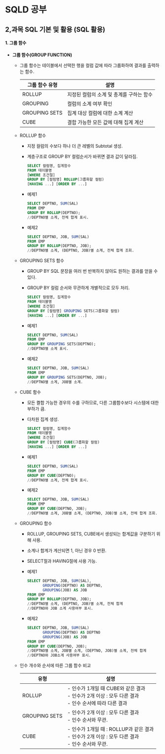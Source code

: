 # SQLD 공부

## 2,과목 SQL 기본 및 활용 (SQL 활용)

#### 1.  그룹 함수

+ **그룹 함수(GROUP FUNCTION)**
  
  + 그룹 함수는 테이블에서 선택한 행을 컬럼 값에 따라 그룹화하여 결과를 출력하는 함수.
    
    | 그룹 함수 유형      | 설명                      |
    | ------------- | ----------------------- |
    | ROLLUP        | 지정된 컬럼의 소계 및 총계를 구하는 함수 |
    | GROUPING      | 컬럼의 소계 여부 확인            |
    | GROUPING SETS | 집계 대상 컬럼에 대한 소계 계산      |
    | CUBE          | 결합 가능한 모든 값에 대해 집계 계산   |
    
    
  
  + ROLLUP 함수
    
    + 지정 컬럼의 수보다 하나 더 큰 레벨의 Subtotal 생성.
    
    + 계층구조로 GROUP BY 컬럼순서가 바뀌면 결과 값이 달라짐.
      
      ```sql
      SELECT 컬럼명, 집계함수
      FROM 테이블명
      [WHERE 조건절]
      GROUP BY [컬럼명] ROLLUP(그룹화할 컬럼)
      [HAVING ...] [ORDER BY ...]
      
      ```
      
      
    
    + 예제1
      
      ```sql
      SELECT DEPTNO, SUM(SAL)
      FROM EMP
      GROUP BY ROLLUP(DEPTNO);
      //DEPTNO별 소계, 전체 합계 표시.
      ```
    
    + 예제2
      
      ```sql
      SELECT DEPTNO, JOB, SUM(SAL)
      FROM EMP
      GROUP BY ROLLUP(DEPTNO, JOB);
      //DEPTNO별 소계, (DEPTNO, JOB)별 소계, 전체 합계 조회.
      ```
    
    
  
  + GROUPING SETS 함수
    
    + GROUP BY SQL 문장을 여러 번 반복하지 않아도 원하는 결과를 얻을 수 있다.
    
    + GROUP BY 컬럼 순서와 무관하게 개별적으로 모두 처리.
      
      ```sql
      SELECT 컬럼명, 집계함수
      FROM 테이블명
      [WHERE 조건절]
      GROUP BY [컬럼명] GROUPING SETS(그룹화할 컬럼)
      [HAVING ...] [ORDER BY ...]
      
      ```
      
      
    
    + 예제1
      
      ```sql
      SELECT DEPTNO, SUM(SAL)
      FROM EMP
      GROUP BY GROUPING SETS(DEPTNO);
      //DEPTNO별 소계 표시.
      ```
    
    + 예제2
      
      ```sql
      SELECT DEPTNO, JOB, SUM(SAL)
      FROM EMP
      GROUP BY GROUPING SETS(DEPTNO, JOB);
      //DEPTNO별 소계, JOB별 소계.
      ```
    
    
  
  + CUBE 함수
    
    + 모든 켤합 가능한 경우의 수를 구하므로, 다른 그룹함수보다 시스템에 대한 부하가 큼.
    
    + 다차원 집계 생성.
      
      ```sql
      SELECT 컬럼명, 집계함수
      FROM 테이블명
      [WHERE 조건절]
      GROUP BY [컬럼명] CUBE(그룹화할 컬럼)
      [HAVING ...] [ORDER BY ...]
      ```
    
    + 예제1
      
      ```sql
      SELECT DEPTNO, SUM(SAL)
      FROM EMP
      GROUP BY CUBE(DEPTNO);
      //DEPTNO별 소계, 전체 합계 표시.
      ```
    
    + 예제2
      
      ```sql
      SELECT DEPTNO, JOB, SUM(SAL)
      FROM EMP
      GROUP BY CUBE(DEPTNO, JOB);
      //DEPTNO별 소계, JOB별 소계, (DEPTNO, JOB)별 소계, 전체 합계 조회.
      ```
    
    
  
  + GROUPING 함수
    
    + ROLLUP, GROUPING SETS, CUBE에서 생성되는 합계값을 구분하기 위해 사용.
    
    + 소계나 합계가 계산되면 1, 아닌 경우 0 반환.
    
    + SELECT절과 HAVING절에 사용 가능.
    
    + 예제1
      
      ```sql
      SELECT DEPTNO, JOB, SUM(SAL), 
             GROUPING(DEPTNO) AS DEPTNO,
             GROUPING(JOB) AS JOB
      FROM EMP
      GROUP BY ROLLUP(DEPTNO, JOB);
      //DEPTNO별 소계, (DEPTNO, JOB)별 소계, 전체 합계
      //DEPTNO와 JOB 소계 사용여부 표시. 
      ```
    
    + 예제2
      
      ```sql
      SELECT DEPTNO, JOB, SUM(SAL)
             GROUPING(DEPTNO) AS DEPTNO
             GROUPING(JOB) AS JOB
      FROM EMP
      GROUP BY CUBE(DEPTNO, JOB);
      //DEPTNO별 소계, JOB별 소계, (DEPTNO, JOB)별 소계, 전체 합계
      //DEPTNO와 JOB소계 사용여부 표시.
      ```
    
    
  
  + 인수 개수와 순서에 따른 그룹 함수 비교
    
    | 유형            | 설명                                                                     |
    | ------------- | ---------------------------------------------------------------------- |
    | ROLLUP        | - 인수가 1개일 때 CUBE와 같은 결과<br>- 인수가 2개 이상 : 모두 다른 결과<br>- 인수 순서에 따라 다른 결과 |
    | GROUPING SETS | - 인수가 2개 이상 : 모두 다른 결과<br>- 인수 순서와 무관.                                 |
    | CUBE          | - 인수가 1개일 때 : ROLLUP과 같은 결과<br>- 인수가 2개 이상 : 모두 다른 결과<br>- 인수 순서와 무관.  |
    
    
    
    
    
    
